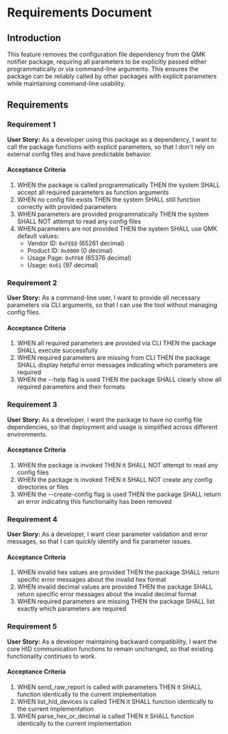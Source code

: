 # Requirements Document

## Introduction

This feature removes the configuration file dependency from the QMK notifier package, requiring all parameters to be explicitly passed either programmatically or via command-line arguments. This ensures the package can be reliably called by other packages with explicit parameters while maintaining command-line usability.

## Requirements

### Requirement 1

**User Story:** As a developer using this package as a dependency, I want to call the package functions with explicit parameters, so that I don't rely on external config files and have predictable behavior.

#### Acceptance Criteria

1. WHEN the package is called programmatically THEN the system SHALL accept all required parameters as function arguments
2. WHEN no config file exists THEN the system SHALL still function correctly with provided parameters
3. WHEN parameters are provided programmatically THEN the system SHALL NOT attempt to read any config files
4. WHEN parameters are not provided THEN the system SHALL use QMK default values:
   - Vendor ID: `0xFEED` (65261 decimal)
   - Product ID: `0x0000` (0 decimal)
   - Usage Page: `0xFF60` (65376 decimal)
   - Usage: `0x61` (97 decimal)

### Requirement 2

**User Story:** As a command-line user, I want to provide all necessary parameters via CLI arguments, so that I can use the tool without managing config files.

#### Acceptance Criteria

1. WHEN all required parameters are provided via CLI THEN the package SHALL execute successfully
2. WHEN required parameters are missing from CLI THEN the package SHALL display helpful error messages indicating which parameters are required
3. WHEN the --help flag is used THEN the package SHALL clearly show all required parameters and their formats

### Requirement 3

**User Story:** As a developer, I want the package to have no config file dependencies, so that deployment and usage is simplified across different environments.

#### Acceptance Criteria

1. WHEN the package is invoked THEN it SHALL NOT attempt to read any config files
2. WHEN the package is invoked THEN it SHALL NOT create any config directories or files
3. WHEN the --create-config flag is used THEN the package SHALL return an error indicating this functionality has been removed

### Requirement 4

**User Story:** As a developer, I want clear parameter validation and error messages, so that I can quickly identify and fix parameter issues.

#### Acceptance Criteria

1. WHEN invalid hex values are provided THEN the package SHALL return specific error messages about the invalid hex format
2. WHEN invalid decimal values are provided THEN the package SHALL return specific error messages about the invalid decimal format
3. WHEN required parameters are missing THEN the package SHALL list exactly which parameters are required

### Requirement 5

**User Story:** As a developer maintaining backward compatibility, I want the core HID communication functions to remain unchanged, so that existing functionality continues to work.

#### Acceptance Criteria

1. WHEN send_raw_report is called with parameters THEN it SHALL function identically to the current implementation
2. WHEN list_hid_devices is called THEN it SHALL function identically to the current implementation
3. WHEN parse_hex_or_decimal is called THEN it SHALL function identically to the current implementation